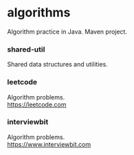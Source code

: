 # algorithms

Algorithm practice in Java.
Maven project.

### shared-util
Shared data structures and utilities.

### leetcode
Algorithm problems.  
https://leetcode.com

### interviewbit
Algorithm problems.  
https://www.interviewbit.com